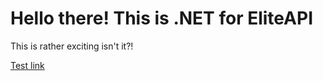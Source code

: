 # Hello there! This is .NET for EliteAPI

This is rather exciting isn't it?!

[Test link](./test.md)
